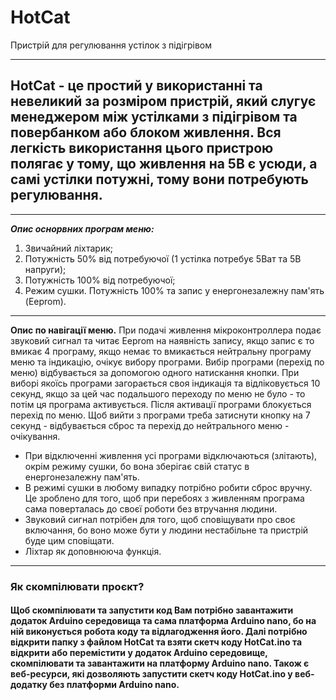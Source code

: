 # HotCat
Пристрій для регулювання устілок з підігрівом
___
## HotCat - це простий у використанні та невеликий за розміром пристрій, який слугує менеджером між устілками з підігрівом та повербанком або блоком живлення. Вся легкість використання цього пристрою полягає у тому, що живлення на 5В є усюди, а самі устілки потужні, тому вони потребують регулювання.
___
___Опис оснорвних програм меню:___
1) Звичайний ліхтарик;
2) Потужність 50% від потребуючої (1 устілка потребує 5Ват та 5В напруги);
3) Потужність 100% від потребуючої;
4) Режим сушки. Потужність 100% та запис у енергонезалежну пам'ять (Eeprom).
___
__Опис по навігації меню.__
При подачі живлення мікроконтроллера подає звуковий сигнал та читає Eeprom на наявність запису, якщо запис є то вмикає 4 програму, якщо немає то вмикається нейтральну програму меню та індикацію, очікує вибору програми. Вибір програми (перехід по меню) відбувається за допомогою одного натискання кнопки. При виборі якоїсь програми загорається своя індикація та відліковується 10 секунд, якщо за цей час подальшого переходу по меню не було - то потім ця програма активується. Після активації програми блокується перехід по меню. Щоб вийти з програми треба затиснути кнопку на 7 секунд - відбувається сброс та перехід до нейтрального меню - очікування.

- При відключенні живлення усі програми відключаються (злітають), окрім режиму сушки, бо вона зберігає свій статус в енергонезалежну пам'ять.
- В режимі сушки в любому випадку потрібно робити сброс вручну. Це зроблено для того, щоб при перебоях з живленням програма сама поверталась до своєї роботи без втручання людини.
- Звуковий сигнал потрібен для того, щоб сповіщувати про своє включання, бо воно може бути у людини нестабільне та пристрій буде цим сповіщати.
- Ліхтар як доповнююча функція.
___

### Як скомпілювати проєкт? 
#### Щоб скомпілювати та запустити код Вам потрібно завантажити додаток Arduino середовища та сама платформа Arduino nano, бо на ній виконується робота коду та відлагодження його. Далі потрібно відкрити папку з файлом HotCat та взяти скетч коду HotCat.ino та відкрити або перемістити у додаток  Arduino середовище, скомпілювати та завантажити на платформу Arduino nano. Також є веб-ресурси, які дозволяють запустити скетч коду HotCat.ino у веб-додатку без платформи Arduino nano. 

